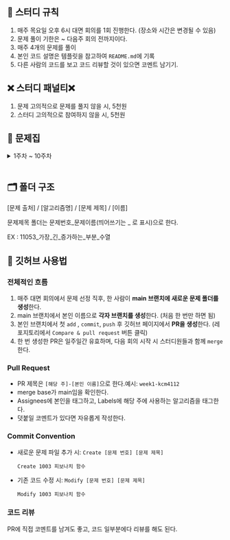 ## **📃 스터디 규칙**

1. 매주 목요일 오후 6시 대면 회의를 1회 진행한다. (장소와 시간은 변경될 수 있음)
2. 문제 풀이 기한은  ~ 다음주 회의 전까지이다.
3. 매주 4개의 문제를 풀이
4. 본인 코드 설명은 템플릿을 참고하여 `README.md`에 기록
5. 다른 사람의 코드를 보고 코드 리뷰할 것이 있으면 코멘트 남기기.

## **❌ 스터디 패널티❌**

1. 문제 고의적으로 문제를 풀지 않을 시,  5천원
2. 스터디 고의적으로 참여하지 않을 시,  5천원

## **📕 문제집**

<details>
<summary>1주차 ~ 10주차</summary>
<br>
  
||날짜|알고리즘|출처|문제1|문제2|문제3|문제4|
|--|--|--|----|--|--|--|--|
|**1주차**|09.11 ~ 09.14|백트래킹(Backtracking)|백준,프로그래머스 |[가르침](https://www.acmicpc.net/problem/1062)|[좋은수열](https://www.acmicpc.net/problem/2661)|[연산자 끼워넣기(3)](https://www.acmicpc.net/problem/15659)|[교점에 별 만들기](https://school.programmers.co.kr/learn/courses/30/lessons/87377)|
|**2주차**|09.14 ~ 09.21|그래프(Graph)|백준,프로그래머스 |[벽 부수고 이동하기](https://www.acmicpc.net/problem/2206)|[모양 만들기](https://www.acmicpc.net/problem/16932)|[일요일 아침의 데이트](https://www.acmicpc.net/problem/1445)|[네트워크](https://school.programmers.co.kr/learn/courses/30/lessons/43162)|
|**3주차**|09.25 ~ 10.05|다이나믹 프로그래밍(DP)|백준,프로그래머스 |[받아쓰기](https://www.acmicpc.net/problem/20542)|[양팔저울](https://www.acmicpc.net/problem/2629)|[구간 나누기](https://www.acmicpc.net/problem/2228)|[N으로 표현](https://school.programmers.co.kr/learn/courses/30/lessons/42895)|
|**4주차**|10.05 ~ 10.12|구현(Implementation)|백준,프로그래머스 |[모노미노도미노2](https://www.acmicpc.net/problem/20061)|[경사로](https://www.acmicpc.net/problem/14890)|[큐빙](https://www.acmicpc.net/problem/5373)|[메뉴 리뉴얼](https://school.programmers.co.kr/learn/courses/30/lessons/72411)|
|**5주차**|10.12 ~ 10.19|최소 스패닝 트리(MST)|백준,프로그래머스 |[최소 스패닝 트리](https://www.acmicpc.net/problem/1197) | [연애 혁명](https://www.acmicpc.net/problem/27498) | [행성 연결](https://www.acmicpc.net/problem/16398)|[합승 택시 요금](https://school.programmers.co.kr/learn/courses/30/lessons/72413) |
|**6주차**|10.18 ~ 10.26|랜덤 문제|프로그래머스|[이모티콘 할인행사](https://school.programmers.co.kr/learn/courses/30/lessons/150368) |[양궁대회](https://school.programmers.co.kr/learn/courses/30/lessons/92342) |[N-Queen](https://school.programmers.co.kr/learn/courses/30/lessons/12952) |[불량 사용자](https://school.programmers.co.kr/learn/courses/30/lessons/64064) |
|**7주차**|10.27 ~ 11.02|랜덤 문제|프로그래머스|[순위 검색](https://school.programmers.co.kr/learn/courses/30/lessons/72412) |[표현 가능한 이진트리](https://school.programmers.co.kr/learn/courses/30/lessons/150367) |[보석 쇼핑](https://school.programmers.co.kr/learn/courses/30/lessons/67258) |[경주로 건설](https://school.programmers.co.kr/learn/courses/30/lessons/67259) |
|**8주차**|11.02 ~ 11.09|두 포인터(Two Pointer)|백준, 프로그래머스|[세 용액](https://www.acmicpc.net/problem/2473) |[같이 눈사람 만들래?](https://www.acmicpc.net/problem/20366) |[꿈틀꿈틀 호석 애벌레 - 효율성](https://www.acmicpc.net/problem/20181) |[징검다리 건너기](https://school.programmers.co.kr/learn/courses/30/lessons/64062) |
|**9주차**|11.23 ~ 11.30|랜덤 문제|백준,프로그래머스|[크리스마스 트리](https://www.acmicpc.net/problem/1234) |[두 배열의 합](https://www.acmicpc.net/problem/2143) |[자물쇠와 열쇠](https://school.programmers.co.kr/learn/courses/30/lessons/60059) |[파괴되지 않은 건물](https://school.programmers.co.kr/learn/courses/30/lessons/92344) |
|**10주차**|11.30 ~ 12.07|랜덤 문제|백준, 프로그래머스| [저울](https://www.acmicpc.net/problem/2437) | [욕심쟁이 판다](https://www.acmicpc.net/problem/1937) | [셔틀버스](https://school.programmers.co.kr/learn/courses/30/lessons/17678) | [기둥과 보 설치](https://school.programmers.co.kr/learn/courses/30/lessons/60061) |
</details>
<br>    

## **🗂 폴더 구조**

[문제 출처] / [알고리즘명] / [문제 제목] / [이름]

문제제목 폴더는 문제번호_문제이름(띄어쓰기는 _ 로 표시)으로 한다.

EX : 11053_가장_긴_증가하는_부분_수열

## **🔎 깃허브 사용법**

### **전체적인 흐름**

1. 매주 대면 회의에서 문제 선정 직후, 한 사람이 **main 브랜치에 새로운 문제 폴더를 생성**한다.
2. main 브랜치에서 본인 이름으로 **각자 브랜치를 생성**한다. (처음 한 번만 하면 됨)
3. 본인 브랜치에서 첫 `add` , `commit`, `push` 후 깃허브 페이지에서 **PR을 생성**한다. (레포지토리에서 `Compare & pull request` 버튼 클릭) 
4. 한 번 생성한 PR은 일주일간 유효하며, 다음 회의 시작 시 스터디원들과 함께 `merge`한다.

### **Pull Request**

- PR 제목은 `[해당 주]-[본인 이름]`으로 한다.예시: `week1-kcm4112`
- merge base가 main임을 확인한다.
- Assignees에 본인을 태그하고, Labels에 해당 주에 사용하는 알고리즘을 태그한다.
- 덧붙일 코멘트가 있다면 자유롭게 작성한다.

### **Commit Convention**

- 새로운 문제 파일 추가 시: `Create [문제 번호] [문제 제목]`
    
    `Create 1003 피보나치 함수`
    
- 기존 코드 수정 시: `Modify [문제 번호] [문제 제목]`
    
    `Modify 1003 피보나치 함수`

### **코드 리뷰**

PR에 직접 코멘트를 남겨도 좋고, 코드 일부분에다 리뷰를 해도 된다.
